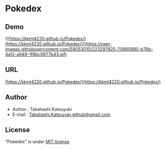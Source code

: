 # Pokedex

## Demo

![[https://kkml4220.github.io/Pokedex/](https://kkml4220.github.io/Pokedex/)](https://user-images.githubusercontent.com/58053010/223297825-70860880-b76b-4a12-a949-1f9bc9877b43.gif)

## URL

[https://kkml4220.github.io/Pokedex/](https://kkml4220.github.io/Pokedex/)

## Author

- Author : Takahashi Katsuyuki
- E-mail : [Takahashi.Katsuyuki.github@gmail.com](Takahashi.Katsuyuki.github@gmail.com)

## License

"Pokedex" is under [MIT license](https://en.wikipedia.org/wiki/MIT_License).
